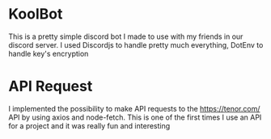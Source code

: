 # KoolBot
This is a pretty simple discord bot I made to use with my friends in our discord server.
I used Discordjs to handle pretty much everything, DotEnv to handle key's encryption

# API Request
I implemented the possibility to make API requests to the https://tenor.com/ API by using axios and node-fetch.
This is one of the first times I use an API for a project and it was really fun and interesting
